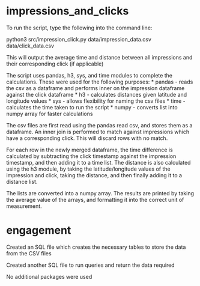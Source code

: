 # impressions_and_clicks

To run the script, type the following into the command line:

python3 src/impression_click.py data/impression_data.csv data/click_data.csv

This will output the average time and distance between all impressions and their corresponding click (if applicable)

The script uses pandas, h3, sys, and time modules to complete the calculations. These were used for the following purposes:
    * pandas - reads the csv as a dataframe and performs inner on the impression dataframe against the click dataframe
    * h3 - calculates distances given latitude and longitude values
    * sys - allows flexibility for naming the csv files
    * time - calculates the time taken to run the script
    * numpy - converts list into numpy array for faster calculations

The csv files are first read using the pandas read csv, and stores them as a dataframe. An inner join is performed to match against impressions which have a corresponding click. This will discard rows with no match.

For each row in the newly merged dataframe, the time difference is calculated by subtracting the click timestamp against the impression timestamp, and then adding it to a time list. The distance is also calculated using the h3 module, by taking the latitude/longitude values of the impression and click, taking the distance, and then finally adding it to a distance list.

The lists are converted into a numpy array. The results are printed by taking the average value of the arrays, and formatting it into the correct unit of measurement.

# engagement

Created an SQL file which creates the necessary tables to store the data from the CSV files

Created another SQL file to run queries and return the data required

No additional packages were used